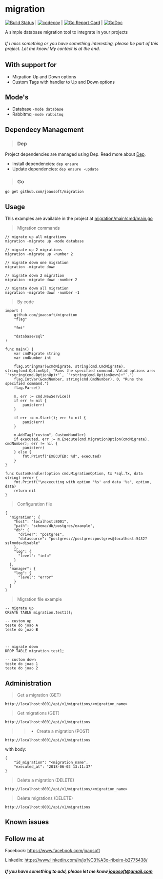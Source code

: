 # migration
[![Build Status](https://travis-ci.org/joaosoft/migration.svg?branch=master)](https://travis-ci.org/joaosoft/migration) | [![codecov](https://codecov.io/gh/joaosoft/migration/branch/master/graph/badge.svg)](https://codecov.io/gh/joaosoft/migration) | [![Go Report Card](https://goreportcard.com/badge/github.com/joaosoft/migration)](https://goreportcard.com/report/github.com/joaosoft/migration) | [![GoDoc](https://godoc.org/github.com/joaosoft/migration?status.svg)](https://godoc.org/github.com/joaosoft/migration)

A simple database migration tool to integrate in your projects

###### If i miss something or you have something interesting, please be part of this project. Let me know! My contact is at the end.

## With support for
* Migration Up and Down options
* Custom Tags with handler to Up and Down options

## Mode's
* Database ```-mode database```
* Rabbitmq ```-mode rabbitmq```

## Dependecy Management 
>### Dep

Project dependencies are managed using Dep. Read more about [Dep](https://github.com/golang/dep).
* Install dependencies: `dep ensure`
* Update dependencies: `dep ensure -update`


>### Go
```
go get github.com/joaosoft/migration
```

## Usage 
This examples are available in the project at [migration/main/cmd/main.go](https://github.com/joaosoft/migration/tree/master/main/cmd/main.go)
> Migration commands
```
// migrate up all migrations
migration -migrate up -mode database

// migrate up 2 migrations
migration -migrate up -number 2

// migrate down one migration
migration -migrate down

// migrate down 2 migration
migration -migrate down -number 2

// migrate down all migration
migration -migrate down -number -1
```

> By code
```
import (
	github.com/joaosoft/migration
	"flag"

	"fmt"

	"database/sql"
)

func main() {
	var cmdMigrate string
	var cmdNumber int

	flag.StringVar(&cmdMigrate, string(cmd.CmdMigrate), string(cmd.OptionUp), "Runs the specified command. Valid options are: `"+string(cmd.OptionUp)+"`, `"+string(cmd.OptionDown)+"`.")
	flag.IntVar(&cmdNumber, string(cmd.CmdNumber), 0, "Runs the specified command.")
	flag.Parse()

	m, err := cmd.NewService()
	if err != nil {
		panic(err)
	}

	if err := m.Start(); err != nil {
		panic(err)
	}

	m.AddTag("custom", CustomHandler)
	if executed, err := m.Execute(cmd.MigrationOption(cmdMigrate), cmdNumber); err != nil {
		panic(err)
	} else {
		fmt.Printf("EXECUTED: %d", executed)
	}
}

func CustomHandler(option cmd.MigrationOption, tx *sql.Tx, data string) error {
	fmt.Printf("\nexecuting with option '%s' and data '%s", option, data)
	return nil
}
```


> Configuration file
```
{
  "migration": {
    "host": "localhost:8001",
    "path": "schema/db/postgres/example",
    "db": {
      "driver": "postgres",
      "datasource": "postgres://postgres:postgres@localhost:5432?sslmode=disable"
    },
    "log": {
      "level": "info"
    }
  },
  "manager": {
    "log": {
      "level": "error"
    }
  }
}
```

> Migration file example
```
-- migrate up
CREATE TABLE migration.test1();

-- custom up
teste do joao A
teste do joao B



-- migrate down
DROP TABLE migration.test1;

-- custom down
teste do joao 1
teste do joao 2
```

## Administration
> Get a migration (GET)
```
http://localhost:8001/api/v1/migrations/<migration_name>
```
> Get migrations (GET)
```
http://localhost:8001/api/v1/migrations
```
>>+ Create a migration (POST)
```
http://localhost:8001/api/v1/migrations
```
with body:
```
{
	"id_migration": "<migration_name",
	"executed_at": "2018-06-02 13:11:37"
}
```
> Delete a migration (DELETE)
```
http://localhost:8001/api/v1/migrations/<migration_name>
```
> Delete migrations (DELETE)
```
http://localhost:8001/api/v1/migrations
```


## Known issues

## Follow me at
Facebook: https://www.facebook.com/joaosoft

LinkedIn: https://www.linkedin.com/in/jo%C3%A3o-ribeiro-b2775438/

##### If you have something to add, please let me know joaosoft@gmail.com

